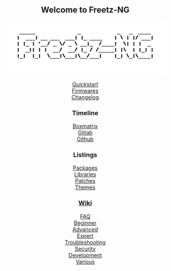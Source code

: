 <div align="center">

## Welcome to Freetz-NG
[![Freetz-NG](README/screenshots/000-XXX_Freetz-NG_trans.png "Freetz-NG")](#)<br>
<br>
[Quickstart](README/README.md)<br>
[Firmwares](FIRMWARES)<br>
[Changelog](CHANGELOG)<br>

### Timeline
[Boxmatrix](https://trac.boxmatrix.info/freetz-ng/timeline)<br>
[Gitlab](https://gitlab.com/Freetz-NG/freetz-ng/commits/master)<br>
[Github](https://github.com/Freetz-NG/freetz-ng/commits/master)<br>

### Listings
[Packages](make/README_short.md)<br>
[Libraries](make/libs/README.md)<br>
[Patches](patches/README.md)<br>
[Themes](README/themes/README.md)<br>

### [Wiki](README/wiki/README.md)

[//]: # ( WikiDYN )

[FAQ](README/wiki/00_FAQ/README.md)<br>
[Beginner](README/wiki/10_Beginner/README.md)<br>
[Advanced](README/wiki/20_Advanced/README.md)<br>
[Expert](README/wiki/30_Expert/README.md)<br>
[Troubleshooting](README/wiki/40_Troubleshooting/README.md)<br>
[Security](README/wiki/50_Security/README.md)<br>
[Development](README/wiki/60_Development/README.md)<br>
[Various](README/wiki/70_Various/README.md)<br>

[//]: # ( WikiEND )

</div>


